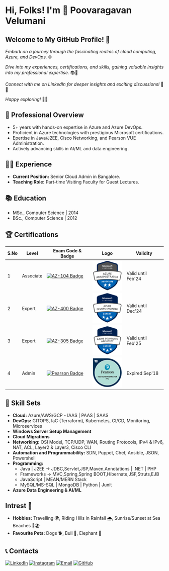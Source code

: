 # Hi, Folks! I'm 👋 Poovaragavan Velumani

## Welcome to My GitHub Profile! 👋
*Embark on a journey through the fascinating realms of cloud computing, Azure, and DevOps.* 🌐

*Dive into my experiences, certifications, and skills, gaining valuable insights into my professional expertise.* 📚💼

*Connect with me on LinkedIn for deeper insights and exciting discussions!* 🔗🤝

*Happy exploring!* 🚀✨

<!---
poovaragavan-velumani/poovaragavan-velumani is a ✨ special ✨ repository because its `README.md` (this file) appears on your GitHub profile.
You can click the Preview link to take a look at your changes.
--->

## 🚀 Professional Overview
- 5+ years with hands-on expertise in Azure and Azure DevOps.
- Proficient in Azure technologies with prestigious Microsoft certifications.
- Epertise in Java/J2EE, Cisco Networking, and Pearson VUE Administration.
- Actively advancing skills in AI/ML and data engineering.

## 👨‍💼 Experience
- **Current Position:** Senior Cloud Admin in Bangalore.
- **Teaching Role:** Part-time Visiting Faculty for Guest Lectures.

## 📚 Education
- MSc., Computer Science | 2014
- BSc., Computer Science | 2012

## 🏆 Certifications
| S.No | Level    | Exam Code & Badge                                                                                  | Logo                                                                                           | Validity                 |
| ---- | -------- | ------------------------------------------------------------------------------------------------------ | ---------------------------------------------------------------------------------------------- | ------------------------ |
| 1    | Associate | [![AZ-104 Badge](https://img.shields.io/badge/AZ%20104-Azure%20Administrator%20Associate-blue?style=for-the-badge&logo=microsoft-azure)](https://learn.microsoft.com/api/credentials/share/en-gb/vpoovaragavan/5A835A3F182793D8?sharingId=685585D8D05DC14C) | ![Associate Image](https://github.com/poovaragavan-velumani/poovaragavan-velumani/blob/profile/admin.png) | Valid until Feb'24    |
| 2    | Expert    | [![AZ-400 Badge](https://img.shields.io/badge/AZ%20400-Azure%20DevOps%20Engineer%20Expert-blue?style=for-the-badge&logo=microsoft-azure)](https://learn.microsoft.com/api/credentials/share/en-gb/vpoovaragavan/A3179FC969A460F1?sharingId=685585D8D05DC14C) | ![DevOps Image](https://github.com/poovaragavan-velumani/poovaragavan-velumani/blob/profile/devops.png)   | Valid until Dec'24 |
| 3    | Expert    | [![AZ-305 Badge](https://img.shields.io/badge/AZ%20305-Azure%20Solutions%20Architect%20Expert-blue?style=for-the-badge&logo=microsoft-azure)](https://learn.microsoft.com/api/credentials/share/en-gb/vpoovaragavan/1BC845B4670DE385?sharingId=685585D8D05DC14C) | ![Expert Image](https://github.com/poovaragavan-velumani/poovaragavan-velumani/blob/profile/architect.png) | Valid until Feb'25    |
| 4    | Admin     | [![Pearson Badge](https://img.shields.io/badge/Pearson%20VUE-Certified-orange?style=for-the-badge&logo=pearson)](Certification_Link_Pearson)                         | ![Pearson Image](https://github.com/poovaragavan-velumani/poovaragavan-velumani/blob/profile/Pearson.png)                                                         | Expired Sep'18        |

## 🚀 Skill Sets
- **Cloud:** Azure/AWS/GCP - IAAS | PAAS | SAAS
- **DevOps:** GITOPS, IaC (Terraform), Kubernetes, CI/CD, Monitoring, Microservices
- **Windows Server Setup Management**
- **Cloud Migrations** 
- **Networking:** OSI Model, TCP/UDP, WAN, Routing Protocols, IPv4 & IPv6, NAT, ACL, Layer2 & Layer3, Cisco CLI
- **Automation and Programmability:** SDN, Puppet, Chef, Ansible, JSON, Powershell
- **Programming:**
    - Java | J2EE -> JDBC,Servlet,JSP,Maven,Annotations | .NET | PHP
    - Frameworks -> MVC,Spring,Spring BOOT,Hibernate,JSF,Struts,EJB
    - JavaScript | MEAN/MERN Stack
    - MySQL/MS-SQL | MongoDB | Python | Junit
- **Azure Data Engineering & AI/ML**

## Intrest 🌟
- **Hobbies:** Travelling 🌍, Riding Hills in Rainfall 🌧️, Sunrise/Sunset at Sea Beaches 🌅🏖️
- **Favourite Pets:** Dogs 🐕, Bull 🐂, Elephant 🐘

## 📞 Contacts
[![LinkedIn](https://img.shields.io/badge/LinkedIn-Connect-blue?style=for-the-badge&logo=linkedin&logoColor=white)](https://www.linkedin.com/in/poovaragavanv/)
[![Instagram](https://img.shields.io/badge/Instagram-Follow-red?style=for-the-badge&logo=instagram&logoColor=white)](https://www.instagram.com/poovaragavan_velumani/)
[![Email](https://img.shields.io/badge/Email-Contact-green?style=for-the-badge&logo=gmail&logoColor=white)](mailto:poovaragavanv@hotmail.com)
[![GitHub](https://img.shields.io/badge/GitHub-Profile-181717?style=for-the-badge&logo=github&logoColor=white)](https://github.com/poovaragavan-velumani)
